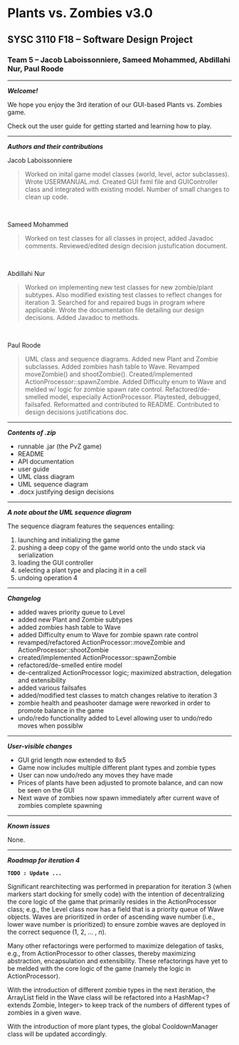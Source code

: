# Plants vs. Zombies v3.0
## SYSC 3110 F18 – Software Design Project
### Team 5 – Jacob Laboissonniere, Sameed Mohammed, Abdillahi Nur, Paul Roode

---

***Welcome!***

We hope you enjoy the 3rd iteration of our GUI-based Plants vs. Zombies game.

Check out the user guide for getting started and learning how to play.

---

***Authors and their contributions***

Jacob Laboissonniere
> Worked on inital game model classes (world, level, actor subclasses). Wrote USERMANUAL.md. Created GUI fxml file and GUIController class and integrated with existing model. Number of small changes to clean up code.

<br>

Sameed Mohammed
> Worked on test classes for all classes in project, added Javadoc comments. Reviewed/edited design decision justufication document.

<br>

Abdillahi Nur
> Worked on implementing new test classes for new zombie/plant subtypes. Also modified existing test classes to reflect changes for iteration 3. Searched for and repaired bugs in program where applicable. Wrote the documentation file detailing our design decisions. Added Javadoc to methods.

<br>

Paul Roode
> UML class and sequence diagrams. Added new Plant and Zombie subclasses. Added zombies hash table to Wave. Revamped moveZombie() and shootZombie(). Created/implemented ActionProcessor::spawnZombie. Added Difficulty enum to Wave and melded w/ logic for zombie spawn rate control. Refactored/de-smelled model, especially ActionProcessor. Playtested, debugged, failsafed. Reformatted and contributed to README. Contributed to design decisions justifications doc.

---

***Contents of .zip***

- runnable .jar (the PvZ game)
- README
- API documentation
- user guide
- UML class diagram
- UML sequence diagram
- .docx justifying design decisions

---

***A note about the UML sequence diagram***

The sequence diagram features the sequences entailing:

1) launching and initializing the game
2) pushing a deep copy of the game world onto the undo stack via serialization
3) loading the GUI controller
4) selecting a plant type and placing it in a cell
5) undoing operation 4

---

***Changelog***

- added waves priority queue to Level
- added new Plant and Zombie subtypes
- added zombies hash table to Wave
- added Difficulty enum to Wave for zombie spawn rate control
- revamped/refactored ActionProcessor::moveZombie and ActionProcessor::shootZombie
- created/implemented ActionProcessor::spawnZombie
- refactored/de-smelled entire model
- de-centralized ActionProcessor logic; maximized abstraction, delegation and extensibility
- added various failsafes
- added/modified test classes to match changes relative to iteration 3
- zombie health and peashooter damage were reworked in order to promote balance in the game
- undo/redo functionality added to Level allowing user to undo/redo moves when possiblw

---

***User-visible changes***

- GUI grid length now extended to 8x5
- Game now includes multiple different plant types and zombie types
- User can now undo/redo any moves they have made
- Prices of plants have been adjusted to promote balance, and can now be seen on the GUI
- Next wave of zombies now spawn immediately after current wave of zombies complete spawning

---

***Known issues***

None.

---

***Roadmap for iteration 4***

**`TODO : Update ...`**

Significant rearchitecting was performed in preparation for iteration 3 (when markers start docking for smelly code) with the intention of decentralizing the core logic of the game that primarily resides in the ActionProcessor class; e.g., the Level class now has a field that is a priority queue of Wave objects. Waves are prioritized in order of ascending wave number (i.e., lower wave number is prioritized) to ensure zombie waves are deployed in the correct sequence (1, 2, ... , *n*).

Many other refactorings were performed to maximize delegation of tasks, e.g., from ActionProcessor to other classes, thereby maximizing abstraction, encapsulation and extensibility. These refactorings have yet to be melded with the core logic of the game (namely the logic in ActionProcessor).

With the introduction of different zombie types in the next iteration, the ArrayList<Zombie> field in the Wave class will be refactored into a HashMap<? extends Zombie, Integer> to keep track of the numbers of different types of zombies in a given wave.
  
With the introduction of more plant types, the global CooldownManager class will be updated accordingly.
